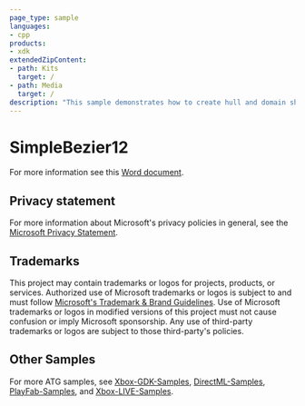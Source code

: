 ```yaml
---
page_type: sample
languages:
- cpp
products:
- xdk
extendedZipContent:
- path: Kits
  target: /
- path: Media
  target: /
description: "This sample demonstrates how to create hull and domain shaders to draw a tessellated Bezier surface representing a Mobius strip for DirectX 12 on Xbox One."
---
```


# SimpleBezier12

For more information see this [Word document](https://github.com/microsoft/Xbox-ATG-Samples/blob/main/XDKSamples/IntroGraphics/SimpleBezier12/Readme.docx).

## Privacy statement

For more information about Microsoft's privacy policies in general, see the [Microsoft Privacy Statement](https://privacy.microsoft.com/privacystatement/).

## Trademarks

This project may contain trademarks or logos for projects, products, or services. Authorized use of Microsoft trademarks or logos is subject to and must follow [Microsoft's Trademark & Brand Guidelines](https://www.microsoft.com/en-us/legal/intellectualproperty/trademarks/usage/general). Use of Microsoft trademarks or logos in modified versions of this project must not cause confusion or imply Microsoft sponsorship. Any use of third-party trademarks or logos are subject to those third-party's policies.

## Other Samples

For more ATG samples, see [Xbox-GDK-Samples](https://github.com/microsoft/Xbox-GDK-Samples/), [DirectML-Samples](https://github.com/microsoft/DirectML-Samples), [PlayFab-Samples](https://github.com/PlayFab/PlayFab-Samples), and [Xbox-LIVE-Samples](https://github.com/microsoft/xbox-live-samples).
